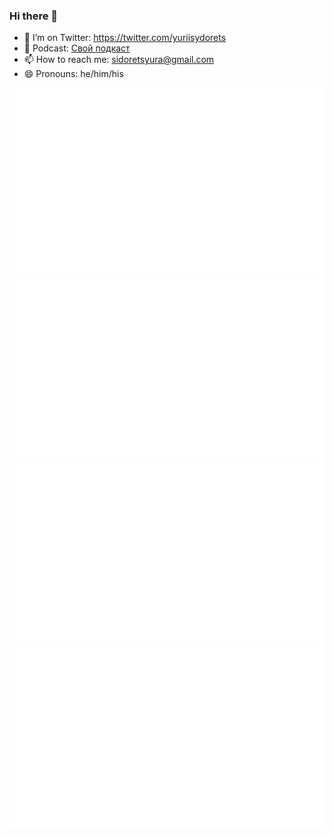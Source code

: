 ### Hi there 👋
- 🌱 I’m on Twitter: https://twitter.com/yuriisydorets
- 👯 Podcast: [Свой подкаст](https://anchor.fm/svojpodcast)  
- 📫 How to reach me: sidoretsyura@gmail.com
- 😄 Pronouns: he/him/his

![Statistics](https://raw.githubusercontent.com/YuraSidorets/github-stats/master/generated/overview.svg#gh-dark-mode-only)
![Statistics](https://raw.githubusercontent.com/YuraSidorets/github-stats/master/generated/overview.svg#gh-light-mode-only)
![Languages](https://raw.githubusercontent.com/YuraSidorets/github-stats/master/generated/languages.svg#gh-dark-mode-only)
![Languages](https://raw.githubusercontent.com/YuraSidorets/github-stats/master/generated/languages.svg#gh-light-mode-only)
